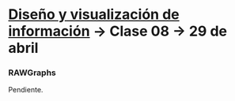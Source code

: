 # [Diseño y visualización de información](https://github.com/profesorfaco/aud5v027-2025) → Clase 08 → 29 de abril


### RAWGraphs

Pendiente.